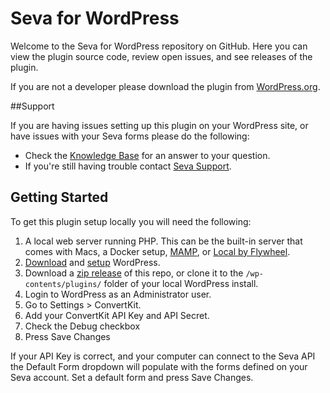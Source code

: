 # Seva for WordPress

Welcome to the Seva for WordPress repository on GitHub. Here you can view the plugin source code, review open issues, and see releases of the plugin.

If you are not a developer please download the plugin from [WordPress.org](https://wordpress.org/plugins/convertkit/).


##Support

If you are having issues setting up this plugin on your WordPress site, or have issues with your Seva forms please do the
following:

* Check the [Knowledge Base](https://help.convertkit.com/) for an answer to your question.
* If you're still having trouble contact [Seva Support](https://convertkit.com/support/).

## Getting Started

To get this plugin setup locally you will need the following:

1. A local web server running PHP. This can be the built-in server that comes with Macs, a Docker setup, [MAMP](https://mamp.info), or 
[Local by Flywheel](https://local.getflywheel.com/).
2. [Download](https://wordpress.org/download/) and [setup](https://codex.wordpress.org/Installing_WordPress#Famous_5-Minute_Installation) WordPress. 
3. Download a [zip release](https://github.com/ConvertKit/ConvertKit-WordPress/releases) of this repo, or clone it to the `/wp-contents/plugins/` folder 
of your local WordPress install.
4. Login to WordPress as an Administrator user.
5. Go to Settings > ConvertKit.
6. Add your ConvertKit API Key and API Secret.
7. Check the Debug checkbox
8. Press Save Changes

If your API Key is correct, and your computer can connect to the Seva API the Default Form dropdown will populate with 
the forms defined on your Seva account. Set a default form and press Save Changes.


